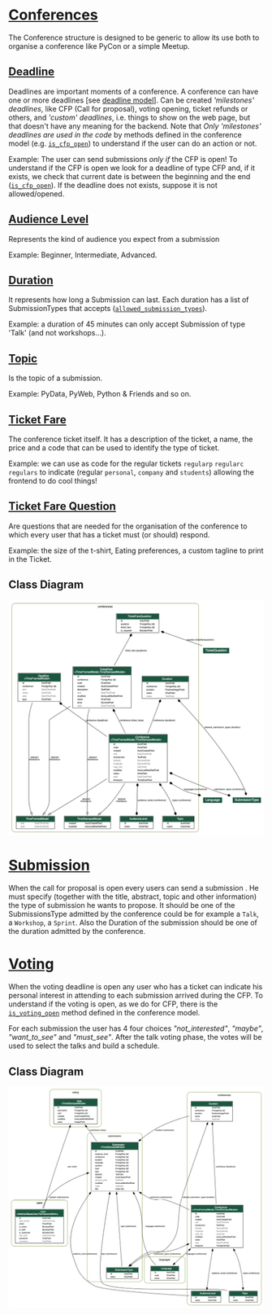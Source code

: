 # [Conferences](https://github.com/pythonitalia/pycon/tree/master/backend/conferences)
The Conference structure is designed to be generic to allow its use both to organise a conference like PyCon or a simple Meetup.

## [Deadline](https://github.com/pythonitalia/pycon/blob/master/backend/conferences/models/deadline.py)

Deadlines are important moments of a conference. A conference can have one or more deadlines [see [deadline model](https://github.com/pythonitalia/pycon/blob/master/backend/conferences/models/deadline.py)].  Can be created <em>'milestones' deadlines</em>, like CFP (Call for proposal), voting opening, ticket refunds or others, and <em>'custom' deadlines</em>, i.e. things to show on the web page, but that doesn't have any meaning for the backend. Note that <em>Only 'milestones' deadlines are used in the code</em> by methods defined in the conference model (e.g. [`is_cfp_open`](https://github.com/pythonitalia/pycon/blob/20fdf584b255b5ddf0a9f3dcb3c4f92da356fb02/backend/conferences/models/conference.py#L38)) to understand if the user can do an action or not.

Example:
The user can send submissions <em>only if</em> the CFP is open! To understand if the CFP is open we look for a deadline of type CFP and, if it exists, we check that current date is between the beginning and the end ([`is_cfp_open`](https://github.com/pythonitalia/pycon/blob/20fdf584b255b5ddf0a9f3dcb3c4f92da356fb02/backend/conferences/models/conference.py#L38)). If the deadline does not exists, suppose it is not allowed/opened.

## [Audience Level](https://github.com/pythonitalia/pycon/blob/master/backend/conferences/models/audience_level.py)
Represents the kind of audience you expect from a submission

Example: Beginner, Intermediate, Advanced.

## [Duration](https://github.com/pythonitalia/pycon/blob/eddd65bc7f695e25ae28e8ce19a2ea08b818de99/backend/conferences/models/duration.py#L6)
It represents how long a Submission can last. Each duration has a list of SubmissionTypes that accepts ([`allowed_submission_types`](https://github.com/pythonitalia/pycon/blob/20fdf584b255b5ddf0a9f3dcb3c4f92da356fb02/backend/conferences/models/duration.py#L19)).

Example: a duration of 45 minutes can only accept Submission of type 'Talk' (and not workshops...).


## [Topic](https://github.com/pythonitalia/pycon/blob/master/backend/conferences/models/topic.py)
Is the topic of a submission.

Example: PyData, PyWeb, Python & Friends and so on.



## [Ticket Fare](https://github.com/pythonitalia/pycon/blob/master/backend/conferences/models/ticket_fare.py)
The conference ticket itself. It has a description of the ticket, a name, the price and a code that can be used to identify the type of ticket.

Example: we can use as code for the regular tickets `regularp` `regularc` `regulars` to indicate (regular `personal`, `company` and `students`) allowing the frontend to do cool things!

## [Ticket Fare Question](https://github.com/pythonitalia/pycon/blob/master/backend/conferences/models/ticket_fare_question.py)
Are questions that are needed for the organisation of the conference to which every user that has a ticket must (or should) respond.

Example: the size of the t-shirt, Eating preferences, a custom tagline to print in the Ticket.

## Class Diagram
![.conferences_class_diagram.png](./conferences_class_diagram.png)


# [Submission](https://github.com/pythonitalia/pycon/blob/eddd65bc7f695e25ae28e8ce19a2ea08b818de99/backend/submissions/models.py#L9)
When the call for proposal is open every users can send a submission . He must specify (together with the title, abstract, topic and other information) the type of submission he wants to propose. It should be one of the SubmissionsType admitted by the conference could be for example a `Talk`, a `Workshop`, a `Sprint`. Also the Duration of the submission should be one of the duration admitted by the conference.

# [Voting](https://github.com/pythonitalia/pycon/blob/eddd65bc7f695e25ae28e8ce19a2ea08b818de99/backend/voting/models.py#L8)
When the voting deadline is open any user who has a ticket can indicate his personal interest in attending to each submission arrived during the CFP.
To understand if the voting is open, as we do for CFP, there is the [`is_voting_open`](https://github.com/pythonitalia/pycon/blob/eddd65bc7f695e25ae28e8ce19a2ea08b818de99/backend/conferences/models/conference.py#L43) method defined in the conference model.

For each submission the user has 4 four choices _"not_interested"_, _"maybe"_, _"want_to_see"_ and _"must_see"_. After the talk voting phase, the votes will be used to select the talks and build a schedule.


## Class Diagram
![.submissions_class_diagram.png](./submissions_class_diagram.png)
